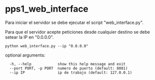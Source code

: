 # pps1_web_interface

Para iniciar el servidor se debe ejecutar el script "web_interface.py".

Para que el servidor acepte peticiones desde cualquier destino se debe setear la IP en "0.0.0.0". 

``` python web_interface.py --ip "0.0.0.0" ```

optional arguments:
```
  -h, --help            show this help message and exit
  --port PORT, -p PORT  numero de puerto (default: 8081)
  --ip IP               ip de trabajo (default: 127.0.0.1)
```
